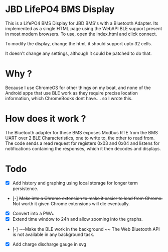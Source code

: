 # JBD LifePO4 BMS Display

This is a LifePO4 BMS Display for JBD BMS's with a Bluetooth Adapter. Its implemented as a single HTML page using the WebAPI BLE support present in most modern browsers. To use, open the index.html and click connect.

To modify the display, change the html, it should support upto 32 cells.

It doesn't change any settings, although it could be patched to do that.


# Why ?

Because I use ChromeOS for other things on my boat, and none of the Android apps that use BLE work as they require precise location information, which ChromeBooks dont have.... so I wrote this.


# How does it work ?

The Bluetooth adapter for these BMS exposes Modbus RTE from the BMS UART over 2 BLE Characteristics, one to write to, the other to read from. The code sends a read request for registers 0x03 and 0x04 and listens for notifications containing the responses, which it then decodes and displays.

# Todo

- [x] Add history and graphing using local storage for longer term persistence.
- [-] ~~Make into a Chrome extension to make it easier to load from Chrome.~~  Not worth it given Chrome extensions will die eventually.
- [x] Convert into a PWA.
- [x] Extend time window to 24h and allow zooming into the graphs.
- [-] ~~Make the BLE work in the background ~~  The Web Bluetooth API is not available in any background task.
- [x] Add charge discharge gauge in svg





